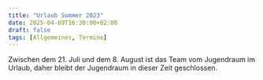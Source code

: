 ```yaml
---
title: "Urlaub Sommer 2023"
date: 2025-04-09T16:30:00+02:00
draft: false
tags: [Allgemeines, Termine]
---
```


Zwischen dem 21. Juli und dem 8. August ist das Team vom Jugendraum im Urlaub, daher bleibt der Jugendraum in dieser Zeit geschlossen.
